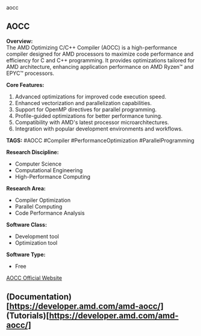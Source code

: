aocc
## AOCC

**Overview:**  
The AMD Optimizing C/C++ Compiler (AOCC) is a high-performance compiler designed for AMD processors to maximize code performance and efficiency for C and C++ programming. It provides optimizations tailored for AMD architecture, enhancing application performance on AMD Ryzen™ and EPYC™ processors.

**Core Features:**  
1. Advanced optimizations for improved code execution speed.
2. Enhanced vectorization and parallelization capabilities.
3. Support for OpenMP directives for parallel programming.
4. Profile-guided optimizations for better performance tuning.
5. Compatibility with AMD's latest processor microarchitectures.
6. Integration with popular development environments and workflows.

**TAGS:** #AOCC #Compiler #PerformanceOptimization #ParallelProgramming

**Research Discipline:**
- Computer Science
- Computational Engineering
- High-Performance Computing

**Research Area:**
- Compiler Optimization
- Parallel Computing
- Code Performance Analysis

**Software Class:**
- Development tool
- Optimization tool

**Software Type:**
- Free

[AOCC Official Website](https://developer.amd.com/amd-aocc/)

(Documentation)[https://developer.amd.com/amd-aocc/]  
(Tutorials)[https://developer.amd.com/amd-aocc/]
--------------------------------------
